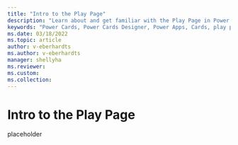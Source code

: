 ```yaml
---
title: "Intro to the Play Page"
description: "Learn about and get familiar with the Play Page in Power Cards Designer"
keywords: "Power Cards, Power Cards Designer, Power Apps, Cards, play page, testing"
ms.date: 03/18/2022
ms.topic: article
author: v-eberhardts
ms.author: v-eberhardts
manager: shellyha
ms.reviewer: 
ms.custom: 
ms.collection: 
---
```


# Intro to the Play Page

placeholder
